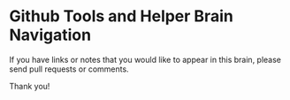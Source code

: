 [//]: # (Topic: Github Brain Navigation and Entry Page)
[//]: # (Author: Tyrone Marshall)
[//]: # (Date: 2014.07.01)
[//]: # (Format: markdown)
[//]: # (Version 2014)

Github Tools and Helper Brain Navigation
=============================
If you have links or notes that you would like to appear in this brain, please send pull requests or comments.

Thank you!

